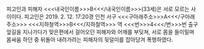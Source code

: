 피고인과 피해자 <<<내국인이름>>>B<<</내국인이름>>>(33세)은 서로 모르는 사이이다. 피고인은 2019. 2. 12. 17:20경 인천 서구 <<<구아래주소>>>A<<</구아래주소>>> <<<지하철역>>>B<<</지하철역>>> 역 <<<번>>>4<<</번>>>번 출구 앞길을 지나가다가 맞은편에서 걸어오던 피해자와 어깨를 부딪쳐, 서로 몸을 들이밀며 몸싸움 하던 중 뒤돌아 내려가려는 피해자의 뒷덜미를 잡아당겨 폭행하였다.
